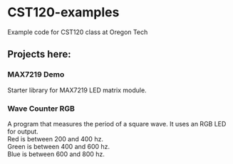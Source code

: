 # CST120-examples
Example code for CST120 class at Oregon Tech

## Projects here:
### MAX7219 Demo
Starter library for MAX7219 LED matrix module.
### Wave Counter RGB
A program that measures the period of a square wave. It uses an RGB LED for output.  
Red is between 200 and 400 hz.  
Green is between 400 and 600 hz.  
Blue is between 600 and 800 hz.  
